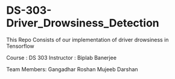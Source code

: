 # DS-303-Driver_Drowsiness_Detection

This Repo Consists of our implementation of driver drowsiness in Tensorflow

Course      : DS 303
Instructor  : Biplab Banerjee

Team Members:
Gangadhar
Roshan Mujeeb
Darshan
